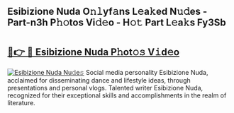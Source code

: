 ## Esibizione Nuda O𝚗𝚕yf𝚊ns L𝚎a𝚔ed N𝚞𝚍es - Part-n3h P𝚑𝚘tos Vi𝚍𝚎o - H𝚘𝚝 Part L𝚎a𝚔s Fy3Sb

# <h2><a href="http://kf4n9yo.oniu.top/?m=Esibizione+Nuda">🔗👉 🔴 Esibizione Nuda P𝚑ot𝚘𝚜 V𝚒d𝚎o</a></h2>

[![Esibizione Nuda Nu𝚍e𝚜](https://i.imgur.com/0qMVB7G.gif)](http://kf4n9yo.oniu.top/?m=Esibizione+Nuda)
Social media personality Esibizione Nuda, acclaimed for disseminating dance and lifestyle ideas, through presentations and personal vlogs. Talented writer Esibizione Nuda, recognized for their exceptional skills and accomplishments in the realm of literature.  
